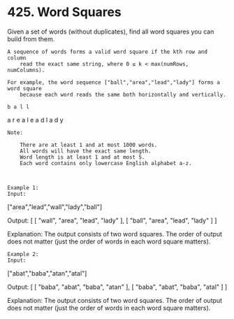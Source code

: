 # 425. Word Squares

Given a set of words (without duplicates), find all word squares you
        can build from them.

    A sequence of words forms a valid word square if the kth row and column
        read the exact same string, where 0 ≤ k < max(numRows, numColumns).

    For example, the word sequence ["ball","area","lead","lady"] forms a word square
        because each word reads the same both horizontally and vertically.

    b a l l
a r e a
l e a d
l a d y

    Note:
    
        There are at least 1 and at most 1000 words.
        All words will have the exact same length.
        Word length is at least 1 and at most 5.
        Each word contains only lowercase English alphabet a-z.
    
    

    Example 1:
    Input:
["area","lead","wall","lady","ball"]

Output:
[
  [ "wall",
    "area",
    "lead",
    "lady"
  ],
  [ "ball",
    "area",
    "lead",
    "lady"
  ]
]

Explanation:
The output consists of two word squares. The order of output does not matter (just the order of words in each word square matters).

    

    Example 2:
    Input:
["abat","baba","atan","atal"]

Output:
[
  [ "baba",
    "abat",
    "baba",
    "atan"
  ],
  [ "baba",
    "abat",
    "baba",
    "atal"
  ]
]

Explanation:
The output consists of two word squares. The order of output does not matter (just the order of words in each word square matters).